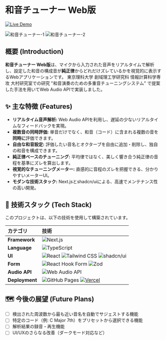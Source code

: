 # 和音チューナー Web版

<p>
  <a href="https://chordlens-5zhdrv9ay-guchipas-projects.vercel.app/" target="_blank">
    <img src="https://img.shields.io/badge/Live_Demo-試してみる-brightgreen?style=for-the-badge&logo=githubpages" alt="Live Demo">
  </a>
</p>

![和音チューナー-1](https://github.com/user-attachments/assets/0cee1272-e894-4c44-939f-73d724940ecb)
![和音チューナー-2](https://github.com/user-attachments/assets/fe90613a-9d9c-420b-aaa3-67470fc0c82a)


## 概要 (Introduction)

**和音チューナー Web版**は、マイクから入力された音声をリアルタイムで解析し、設定した和音の構成音が**純正律**からどれだけズレているかを視覚的に表示するWebアプリケーションです。
東京理科大学 創域理工学研究科 情報計算科学専攻 大村研究室での研究 "和音演奏のための多重音チューニングシステム" で提案した手法を用いてWeb Audio APIで実装しました。

## ✨ 主な特徴 (Features)

* **リアルタイム音声解析:** Web Audio APIを利用し、遅延の少ないリアルタイムなフィードバックを実現。
* **複数音の同時評価:** 単音だけでなく、和音（コード）に含まれる複数の音を**同時に**評価できます。
* **自由な和音設定:** 評価したい音名とオクターブを自由に追加・削除し、独自の和音を構成できます。
* **純正律ベースのチューニング:** 平均律ではなく、美しく響き合う純正律の音程を基準にズレを算出します。
* **視覚的なチューニングメーター:** 直感的に音程のズレを把握できる、分かりやすいメーターUI。
* **モダンな技術スタック:** Next.jsとshadcn/uiによる、高速でメンテナンス性の高い開発。

## 🚀 技術スタック (Tech Stack)

このプロジェクトは、以下の技術を使用して構築されています。

| カテゴリ       | 技術                                                                                                                                                             |
| :------------- | :--------------------------------------------------------------------------------------------------------------------------------------------------------------- |
| **Framework** | ![Next.js](https://img.shields.io/badge/Next.js-000000?style=for-the-badge&logo=next.js&logoColor=white)                                                          |
| **Language** | ![TypeScript](https://img.shields.io/badge/TypeScript-3178C6?style=for-the-badge&logo=typescript&logoColor=white)                                                  |
| **UI** | ![React](https://img.shields.io/badge/React-20232A?style=for-the-badge&logo=react&logoColor=61DAFB) ![Tailwind CSS](https://img.shields.io/badge/Tailwind_CSS-38B2AC?style=for-the-badge&logo=tailwind-css&logoColor=white) ![shadcn/ui](https://img.shields.io/badge/shadcn/ui-000000?style=for-the-badge&logo=shadcn-ui&logoColor=white) |
| **Form** | ![React Hook Form](https://img.shields.io/badge/React_Hook_Form-EC5990?style=for-the-badge&logo=reacthookform&logoColor=white) ![Zod](https://img.shields.io/badge/Zod-3E67B1?style=for-the-badge&logo=zod&logoColor=white) |
| **Audio API** | ![Web Audio API](https://img.shields.io/badge/Web_Audio_API-E34F26?style=for-the-badge&logo=html5&logoColor=white)                                               |
| **Deployment** | ![GitHub Pages](https://img.shields.io/badge/GitHub_Pages-222222?style=for-the-badge&logo=github&logoColor=white) [![Vercel](https://img.shields.io/badge/Vercel-000000?style=for-the-badge&logo=vercel&logoColor=white)](https://vercel.com/)  |

## 🗺️ 今後の展望 (Future Plans)

* [ ] 検出された周波数から最も近い音名を自動でサジェストする機能
* [ ] 特定のコード（例: C Major 7th）をプリセットから選択できる機能
* [ ] 解析結果の録音・再生機能
* [ ] UI/UXのさらなる改善（ダークモード対応など）
